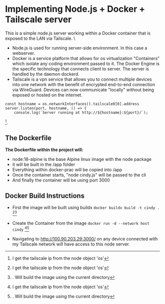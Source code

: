 Implementing Node.js + Docker + Tailscale server 
=====

This is a simple node.js server working within a Docker container that is exposed to the LAN via Tailscale. \

* Node.js is used for running server-side environment. In this case a webserver.
* Docker is a service platform that allows for os virtualization "Containers" which isolate any coding environment passed to it. The Docker Engine is the specific technology that connects client to server. The server is handled by the daemon dockerd.
* Tailscale is a vpn service that allows you to connect multiple devices into one network with the benefit of encrypted end-to-end connection via WireGuard. Devices can now communicate "locally" without being exposed or hosted on the internet.

```
const hostname = os.networkInterfaces().tailscale0[0].address
server.listen(port, hostname, () => {
    console.log(`Server running at http://${hostname}:${port}/`);
```
[^1].

[^1]: I get the tailscale ip from the node object 'os' 

## The Dockerfile
**The Dockerfile within the project will:**
* node:18-alpine is the base Alpine linux image with the node package
* it will be built in the /app folder
* Everything within docker-prac will be copied into /app
* Once the container starts, "node cindy.js" will be passed to the cli
* And finally the container will be using port 3000

## Docker Build Instructions
* First the image will be built using buildx
`docker buildx build -t cindy . ` [^1][^2]
[^1]: -t gives the tag cindy
[^2]: . Will build the image using the current directory
* Create the Container from the image
` docker run -d --network host cindy ` [^1][^2]
[^1]: -d detaches the container allowing the container to run in the background and freeing the terminal.
[^2]: --network host puts the container onto the host pc network.
* Navigating to http://100.90.203.29:3000/ on any device connected with my Tailscale network will have access to this node server. 
